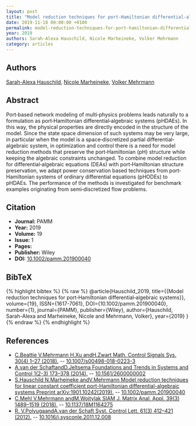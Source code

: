 ```yaml
---
layout: post
title: "Model reduction techniques for port‐Hamiltonian differential‐algebraic systems"
date: 2019-11-18 00:00:00 +0100
permalink: model-reduction-techniques-for-port-hamiltonian-differential-algebraic-systems
year: 2019
authors: Sarah-Alexa Hauschild, Nicole Marheineke, Volker Mehrmann
category: articles
---
```

 
## Authors
[Sarah-Alexa Hauschild](authors/sarah-alexa-hauschild), [Nicole Marheineke](authors/nicole-marheineke), [Volker Mehrmann](authors/volker-mehrmann)
 
## Abstract
Port‐based network modeling of multi‐physics problems leads naturally to a formulation as port‐Hamiltonian differential‐algebraic systems (pHDAEs). In this way, the physical properties are directly encoded in the structure of the model. Since the state space dimension of such systems may be very large, in particular when the model is a space‐discretized partial differential‐algebraic system, in optimization and control there is a need for model reduction methods that preserve the port‐Hamiltonian (pH) structure while keeping the algebraic constraints unchanged. To combine model reduction for differential‐algebraic equations (DEAs) with port‐Hamiltonian structure preservation, we adapt power conservation based techniques from port‐Hamiltonian systems of ordinary differential equations (pHODEs) to pHDAEs. The performance of the methods is investigated for benchmark examples originating from semi‐discretized flow problems.
 
## Citation
- **Journal:** PAMM
- **Year:** 2019
- **Volume:** 19
- **Issue:** 1
- **Pages:** 
- **Publisher:** Wiley
- **DOI:** [10.1002/pamm.201900040](https://doi.org/10.1002/pamm.201900040)
 
## BibTeX
{% highlight bibtex %}
{% raw %}
@article{Hauschild_2019,
  title={{Model reduction techniques for port‐Hamiltonian differential‐algebraic systems}},
  volume={19},
  ISSN={1617-7061},
  DOI={10.1002/pamm.201900040},
  number={1},
  journal={PAMM},
  publisher={Wiley},
  author={Hauschild, Sarah-Alexa and Marheineke, Nicole and Mehrmann, Volker},
  year={2019}
}
{% endraw %}
{% endhighlight %}
 
## References
- [C.Beattie V.Mehrmann H.Xu andH.Zwart Math. Control Signals Sys. 30(4) 1–27 (2018).](linear-port-hamiltonian-descriptor-systems) -- [10.1007/s00498-018-0223-3](https://doi.org/10.1007/s00498-018-0223-3)
- [A.van der SchaftandD.Jeltsema Foundations and Trends in Systems and Control 1(2-3) 173–378 (2014).](port-hamiltonian-systems-theory-an-introductory-overview-journal) -- [10.1561/2600000002](https://doi.org/10.1561/2600000002)
- [S.Hauschild N.Marheineke andV.Mehrmann Model reduction techniques for linear constant coefficient port-Hamiltonian differential-algebraic systems Preprint arXiv:1901.10242(2019).](model-reduction-techniques-for-port-hamiltonian-differential-algebraic-systems) -- [10.1002/pamm.201900040](https://doi.org/10.1002/pamm.201900040)
- [C.Mehl V.Mehrmann andM.Wojtylak SIAM J. Matrix Anal. Appl. 39(3) 1489–1519 (2018).](linear-algebra-properties-of-dissipative-hamiltonian-descriptor-systems) -- [10.1137/18M1164275](https://doi.org/10.1137/18M1164275)
- [R. V.PolyugaandA.van der Schaft Syst. Control Lett. 61(3) 412–421 (2012).](effort-and-flow-constraint-reduction-methods-for-structure-preserving-model-reduction-of-port-hamiltonian-systems) -- [10.1016/j.sysconle.2011.12.008](https://doi.org/10.1016/j.sysconle.2011.12.008)


